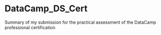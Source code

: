 # DataCamp_DS_Cert
Summary of my submission for the practical assessment of the DataCamp professional certification
